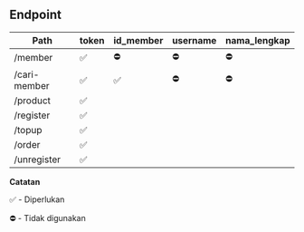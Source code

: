 ## Endpoint

|Path|token|id_member|username|nama_lengkap|
|--|--|--|--|--|
|/member|✅|⛔️|⛔️|⛔️|⛔️|
|/cari-member|✅|✅|⛔️|⛔️|⛔️|
|/product|✅|
|/register|✅|
|/topup|✅|
|/order|✅|
|/unregister|✅|

**Catatan**

✅ - Diperlukan

⛔️ - Tidak digunakan

```
